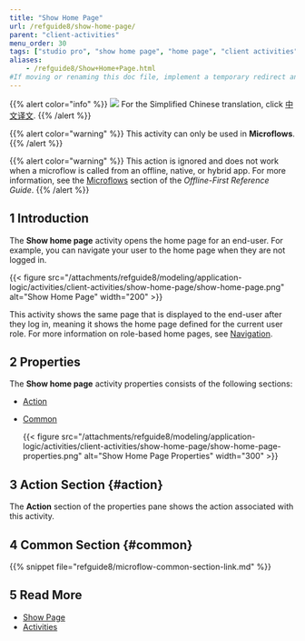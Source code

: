 ```yaml
---
title: "Show Home Page"
url: /refguide8/show-home-page/
parent: "client-activities"
menu_order: 30
tags: ["studio pro", "show home page", "home page", "client activities"]
aliases:
    - /refguide8/Show+Home+Page.html
#If moving or renaming this doc file, implement a temporary redirect and let the respective team know they should update the URL in the product. See Mapping to Products for more details.
---
```


{{% alert color="info" %}}
<img src="attachments/chinese-translation/china.png" style="display: inline-block; margin: 0" /> For the Simplified Chinese translation, click [中文译文](https://cdn.mendix.tencent-cloud.com/documentation/refguide8/show-home-page.pdf).
{{% /alert %}}

{{% alert color="warning" %}}
This activity can only be used in **Microflows**.
{{% /alert %}}

{{% alert color="warning" %}}
This action is ignored and does not work when a microflow is called from an offline, native, or hybrid app. For more information, see the [Microflows](/refguide8/offline-first/#microflows) section of the *Offline-First Reference Guide*.
{{% /alert %}}

## 1 Introduction

The **Show home page** activity opens the home page for an end-user. For example, you can navigate your user to the home page when they are not logged in. 

{{< figure src="/attachments/refguide8/modeling/application-logic/activities/client-activities/show-home-page/show-home-page.png" alt="Show Home Page"   width="200"  >}}

This activity shows the same page that is displayed to the end-user after they log in, meaning it shows the home page defined for the current user role. For more information on role-based home pages, see [Navigation](/refguide8/navigation/).

## 2 Properties

The **Show home page** activity properties consists of the following sections:

* [Action](#action)

* [Common](#common)

    {{< figure src="/attachments/refguide8/modeling/application-logic/activities/client-activities/show-home-page/show-home-page-properties.png" alt="Show Home Page Properties"   width="300"  >}}

## 3 Action Section {#action}

The **Action** section of the properties pane shows the action associated with this activity.

## 4 Common Section {#common}

{{% snippet file="refguide8/microflow-common-section-link.md" %}}

## 5 Read More

* [Show Page](/refguide8/show-page/)
* [Activities](/refguide8/activities/)


